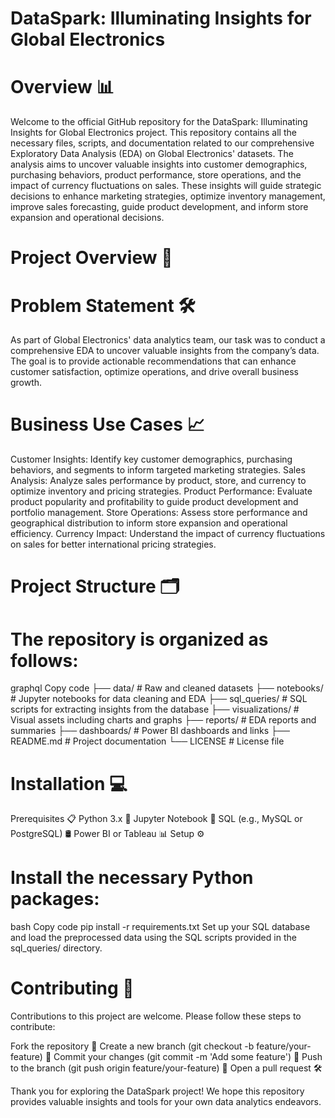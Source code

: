 # DataSpark: Illuminating Insights for Global Electronics
# Overview 📊
Welcome to the official GitHub repository for the DataSpark: Illuminating Insights for Global Electronics project. This repository contains all the necessary files, scripts, and documentation related to our comprehensive Exploratory Data Analysis (EDA) on Global Electronics' datasets. The analysis aims to uncover valuable insights into customer demographics, purchasing behaviors, product performance, store operations, and the impact of currency fluctuations on sales. These insights will guide strategic decisions to enhance marketing strategies, optimize inventory management, improve sales forecasting, guide product development, and inform store expansion and operational decisions.

# Project Overview 📝
# Problem Statement 🛠️
As part of Global Electronics' data analytics team, our task was to conduct a comprehensive EDA to uncover valuable insights from the company’s data. The goal is to provide actionable recommendations that can enhance customer satisfaction, optimize operations, and drive overall business growth.
# Business Use Cases 📈
Customer Insights: Identify key customer demographics, purchasing behaviors, and segments to inform targeted marketing strategies.
Sales Analysis: Analyze sales performance by product, store, and currency to optimize inventory and pricing strategies.
Product Performance: Evaluate product popularity and profitability to guide product development and portfolio management.
Store Operations: Assess store performance and geographical distribution to inform store expansion and operational efficiency.
Currency Impact: Understand the impact of currency fluctuations on sales for better international pricing strategies.

# Project Structure 🗂️
# The repository is organized as follows:
graphql
Copy code
├── data/                      # Raw and cleaned datasets
├── notebooks/                 # Jupyter notebooks for data cleaning and EDA
├── sql_queries/               # SQL scripts for extracting insights from the database
├── visualizations/            # Visual assets including charts and graphs
├── reports/                   # EDA reports and summaries
├── dashboards/                # Power BI dashboards and links
├── README.md                  # Project documentation
└── LICENSE                    # License file
# Installation 💻
Prerequisites 📋
Python 3.x 🐍
Jupyter Notebook 📓
SQL (e.g., MySQL or PostgreSQL) 🛢️
Power BI or Tableau 📊
Setup ⚙️

# Install the necessary Python packages:
bash
Copy code
pip install -r requirements.txt
Set up your SQL database and load the preprocessed data using the SQL scripts provided in the sql_queries/ directory.

# Contributing 🤝
 Contributions to this project are welcome. Please follow these steps to contribute:

Fork the repository 🍴
Create a new branch (git checkout -b feature/your-feature) 🌱
Commit your changes (git commit -m 'Add some feature') 📝
Push to the branch (git push origin feature/your-feature) 🚀
Open a pull request 🛠️



Thank you for exploring the DataSpark project! We hope this repository provides valuable insights and tools for your own data analytics endeavors.
